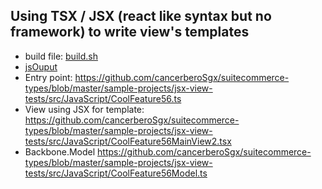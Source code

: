 ## Using TSX / JSX (react like syntax but no framework) to write view's templates

 * build file: [build.sh](build.sh)
 * [jsOuput](jsOutput)
 * Entry point: https://github.com/cancerberoSgx/suitecommerce-types/blob/master/sample-projects/jsx-view-tests/src/JavaScript/CoolFeature56.ts
 * View using JSX for template: https://github.com/cancerberoSgx/suitecommerce-types/blob/master/sample-projects/jsx-view-tests/src/JavaScript/CoolFeature56MainView2.tsx
 * Backbone.Model https://github.com/cancerberoSgx/suitecommerce-types/blob/master/sample-projects/jsx-view-tests/src/JavaScript/CoolFeature56Model.ts
